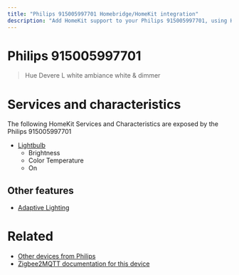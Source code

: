 ```yaml
---
title: "Philips 915005997701 Homebridge/HomeKit integration"
description: "Add HomeKit support to your Philips 915005997701, using Homebridge, Zigbee2MQTT and homebridge-z2m."
---
```

<!---
This file has been GENERATED using src/docgen/docgen.ts
DO NOT EDIT THIS FILE MANUALLY!
-->
# Philips 915005997701
> Hue Devere L white ambiance white & dimmer


# Services and characteristics
The following HomeKit Services and Characteristics are exposed by
the Philips 915005997701

* [Lightbulb](../../light.md)
  * Brightness
  * Color Temperature
  * On


## Other features
* [Adaptive Lighting](../../light.md)


# Related
* [Other devices from Philips](../index.md#philips)
* [Zigbee2MQTT documentation for this device](https://www.zigbee2mqtt.io/devices/915005997701.html)